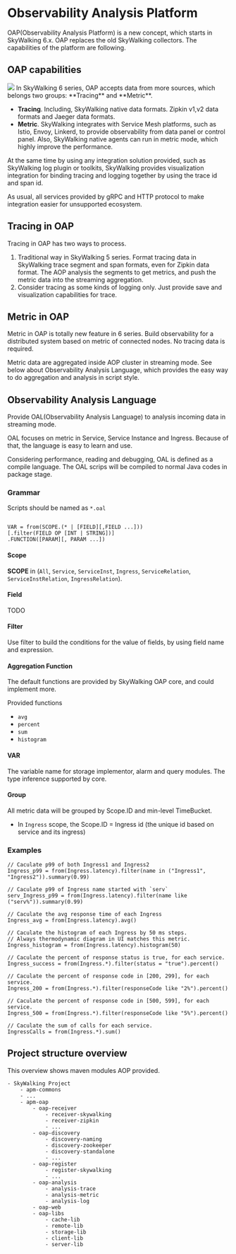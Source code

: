 # Observability Analysis Platform
OAP(Observability Analysis Platform) is a new concept, which starts in SkyWalking 6.x. OAP replaces the 
old SkyWalking collectors. The capabilities of the platform are following.

## OAP capabilities
<img src="https://skywalkingtest.github.io/page-resources/6_overview.png"/>
In SkyWalking 6 series, OAP accepts data from more sources, which belongs two groups: **Tracing** and **Metric**.

- **Tracing**. Including, SkyWalking native data formats. Zipkin v1,v2 data formats and Jaeger data formats.
- **Metric**. SkyWalking integrates with Service Mesh platforms, such as Istio, Envoy, Linkerd, to provide observability from data panel 
or control panel. Also, SkyWalking native agents can run in metric mode, which highly improve the 
performance.

At the same time by using any integration solution provided, such as SkyWalking log plugin or toolkits, 
SkyWalking provides visualization integration for binding tracing and logging together by using the 
trace id and span id.

As usual, all services provided by gRPC and HTTP protocol to make integration easier for unsupported ecosystem.

## Tracing in OAP
Tracing in OAP has two ways to process.
1. Traditional way in SkyWalking 5 series. Format tracing data in SkyWalking trace segment and span formats, 
even for Zipkin data format. The AOP analysis the segments to get metrics, and push the metric data into
the streaming aggregation.
1. Consider tracing as some kinds of logging only. Just provide save and visualization capabilities for trace. 

## Metric in OAP
Metric in OAP is totally new feature in 6 series. Build observability for a distributed system based on metric of connected nodes.
No tracing data is required.

Metric data are aggregated inside AOP cluster in streaming mode. See below about Observability Analysis Language,
which provides the easy way to do aggregation and analysis in script style. 

## Observability Analysis Language
Provide OAL(Observability Analysis Language) to analysis incoming data in streaming mode. 

OAL focuses on metric in Service, Service Instance and Ingress. Because of that, the language is easy to 
learn and use.

Considering performance, reading and debugging, OAL is defined as a compile language. 
The OAL scrips will be compiled to normal Java codes in package stage.

### Grammar
Scripts should be named as `*.oal`
```

VAR = from(SCOPE.(* | [FIELD][,FIELD ...]))
[.filter(FIELD OP [INT | STRING])]
.FUNCTION([PARAM][, PARAM ...])
```

#### Scope
**SCOPE** in (`All`, `Service`, `ServiceInst`, `Ingress`, `ServiceRelation`, `ServiceInstRelation`, `IngressRelation`).

#### Field
TODO

#### Filter
Use filter to build the conditions for the value of fields, by using field name and expression.

#### Aggregation Function
The default functions are provided by SkyWalking OAP core, and could implement more.

Provided functions
- `avg`
- `percent`
- `sum`
- `histogram`

#### VAR
The variable name for storage implementor, alarm and query modules. The type inference supported by core.

#### Group
All metric data will be grouped by Scope.ID and min-level TimeBucket. 

- In `Ingress` scope, the Scope.ID = Ingress id (the unique id based on service and its ingress)

### Examples
```
// Caculate p99 of both Ingress1 and Ingress2
Ingress_p99 = from(Ingress.latency).filter(name in ("Ingress1", "Ingress2")).summary(0.99)

// Caculate p99 of Ingress name started with `serv`
serv_Ingress_p99 = from(Ingress.latency).filter(name like ("serv%")).summary(0.99)

// Caculate the avg response time of each Ingress
Ingress_avg = from(Ingress.latency).avg()

// Caculate the histogram of each Ingress by 50 ms steps.
// Always thermodynamic diagram in UI matches this metric. 
Ingress_histogram = from(Ingress.latency).histogram(50)

// Caculate the percent of response status is true, for each service.
Ingress_success = from(Ingress.*).filter(status = "true").percent()

// Caculate the percent of response code in [200, 299], for each service.
Ingress_200 = from(Ingress.*).filter(responseCode like "2%").percent()

// Caculate the percent of response code in [500, 599], for each service.
Ingress_500 = from(Ingress.*).filter(responseCode like "5%").percent()

// Caculate the sum of calls for each service.
IngressCalls = from(Ingress.*).sum()
```

## Project structure overview
This overview shows maven modules AOP provided.
```
- SkyWalking Project
    - apm-commons
    - ...
    - apm-oap
        - oap-receiver
            - receiver-skywalking
            - receiver-zipkin
            - ...
        - oap-discovery
            - discovery-naming
            - discovery-zookeeper
            - discovery-standalone
            - ...
        - oap-register
            - register-skywalking
            - ...
        - oap-analysis
            - analysis-trace
            - analysis-metric
            - analysis-log
        - oap-web
        - oap-libs
            - cache-lib
            - remote-lib
            - storage-lib
            - client-lib
            - server-lib
 ```

